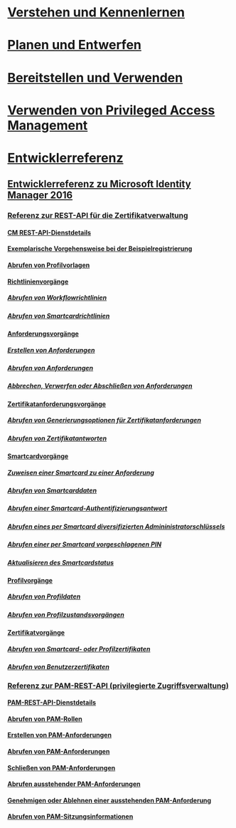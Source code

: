 # [Verstehen und Kennenlernen](/microsoft-identity-manager/understand-explore/microsoft-identity-manager-2016)
# [Planen und Entwerfen](/microsoft-identity-manager/plan-design/microsoft-identity-manager-2016-supported-platforms)
# [Bereitstellen und Verwenden](/microsoft-identity-manager/deploy-use/microsoft-identity-manager-deploy)
# [Verwenden von Privileged Access Management](/microsoft-identity-manager/pam/privileged-identity-management-for-active-directory-domain-services)
# [Entwicklerreferenz](microsoft-identity-manager-2016-developer-reference.md)
## [Entwicklerreferenz zu Microsoft Identity Manager 2016](microsoft-identity-manager-2016-developer-reference.md)
### [Referenz zur REST-API für die Zertifikatverwaltung](certificate-management-rest-api-reference.md)
#### [CM REST-API-Dienstdetails](certificate-management-rest-api-service-details.md)
#### [Exemplarische Vorgehensweise bei der Beispielregistrierung](sample-enrollment-walkthrough.md)
#### [Abrufen von Profilvorlagen](get-profile-templates.md)
#### [Richtlinienvorgänge](policy-operations.md)
##### [Abrufen von Workflowrichtlinien](get-workflow-policy.md)
##### [Abrufen von Smartcardrichtlinien](get-smartcard-policy.md)
#### [Anforderungsvorgänge](request-operations.md)
##### [Erstellen von Anforderungen](create-request.md)
##### [Abrufen von Anforderungen](get-request.md)
##### [Abbrechen, Verwerfen oder Abschließen von Anforderungen](cancel-abandon-complete-request.md)
#### [Zertifikatanforderungsvorgänge](certificate-request-operations.md)
##### [Abrufen von Generierungsoptionen für Zertifikatanforderungen](get-certificate-request-generation-options.md)
##### [Abrufen von Zertifikatantworten](get-certificate-responses.md)
#### [Smartcardvorgänge](smartcard-operations.md)
##### [Zuweisen einer Smartcard zu einer Anforderung](assign-smartcard-to-request.md)
##### [Abrufen von Smartcarddaten](get-smartcard-data.md)
##### [Abrufen einer Smartcard-Authentifizierungsantwort](get-smartcard-authentication-response.md)
##### [Abrufen eines per Smartcard diversifizierten Admininistratorschlüssels](get-smartcard-diversified-admin-key.md)
##### [Abrufen einer per Smartcard vorgeschlagenen PIN](get-smartcard-proposed-pin.md)
##### [Aktualisieren des Smartcardstatus](update-smartcard-status.md)
#### [Profilvorgänge](profile-operations.md)
##### [Abrufen von Profildaten](get-profile-data.md)
##### [Abrufen von Profilzustandsvorgängen](get-profile-state-operations.md)
#### [Zertifikatvorgänge](certificate-operations.md)
##### [Abrufen von Smartcard- oder Profilzertifikaten](get-smartcard-profile-certificates.md)
##### [Abrufen von Benutzerzertifikaten](get-user-certificates.md)
### [Referenz zur PAM-REST-API (privilegierte Zugriffsverwaltung)](privileged-access-management-rest-api-reference.md)
#### [PAM-REST-API-Dienstdetails](privileged-access-management-rest-api-service-details.md)
#### [Abrufen von PAM-Rollen](privileged-access-management-get-roles.md)
#### [Erstellen von PAM-Anforderungen](privileged-access-management-create-request.md)
#### [Abrufen von PAM-Anforderungen](privileged-access-management-get-requests.md)
#### [Schließen von PAM-Anforderungen](privileged-access-management-close-request.md)
#### [Abrufen ausstehender PAM-Anforderungen](privileged-access-management-get-pending-requests.md)
#### [Genehmigen oder Ablehnen einer ausstehenden PAM-Anforderung](privileged-access-management-approve-reject-pending-request.md)
#### [Abrufen von PAM-Sitzungsinformationen](privileged-access-management-get-session-info.md)
